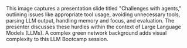 This image captures a presentation slide titled "Challenges with agents," outlining issues like appropriate tool usage, avoiding unnecessary tools, parsing LLM output, handling memory and focus, and evaluation. The presenter discusses these hurdles within the context of Large Language Models (LLMs). A complex green network background adds visual complexity to this LLM Bootcamp session.